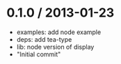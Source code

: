 
0.1.0 / 2013-01-23 
==================

  * examples: add node example
  * deps: add tea-type
  * lib: node version of display
  * "Initial commit"
